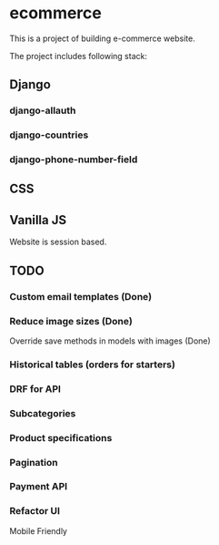 # ecommerce

This is a project of building e-commerce website.

The project includes following stack:
## Django
### django-allauth
### django-countries
### django-phone-number-field
## CSS
## Vanilla JS

Website is session based.

## TODO

### Custom email templates (Done)
### Reduce image sizes (Done)

Override save methods in models with images (Done)

### Historical tables (orders for starters)
### DRF for API
### Subcategories
### Product specifications
### Pagination
### Payment API
### Refactor UI

Mobile Friendly